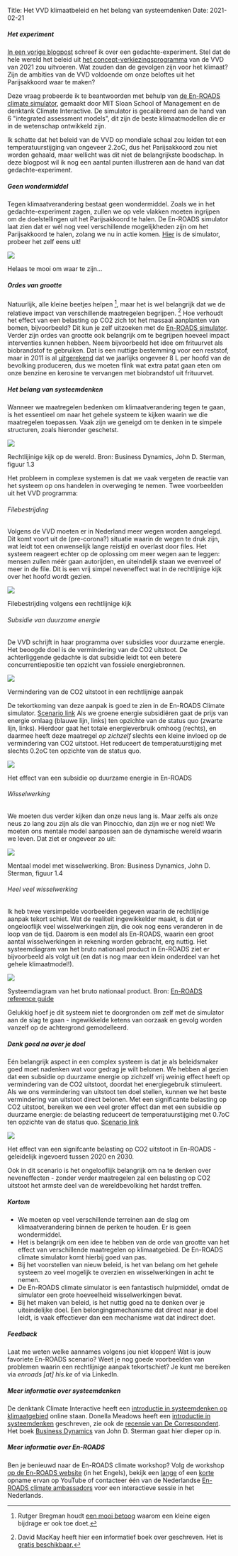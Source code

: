 Title: Het VVD klimaatbeleid en het belang van systeemdenken
Date: 2021-02-21

##### Het experiment

[In een vorige blogpost]({filename}/articles/halen-we-het-parijsakkoord-met-het-vvd-programma.md) schreef ik over een gedachte-experiment. Stel dat de hele wereld het beleid uit [het concept-verkiezingsprogramma](https://www.vvd.nl/content/uploads/2020/11/Verkiezingsprogramma-concept-VVD-2021-2025.pdf) van de VVD van 2021 zou uitvoeren. Wat zouden dan de gevolgen zijn voor het klimaat? Zijn de ambities van de VVD voldoende om onze beloftes uit het Parijsakkoord waar te maken?

Deze vraag probeerde ik te beantwoorden met behulp van [de En-ROADS climate simulator](https://en-roads.climateinteractive.org/scenario.html?v=2.7.35), gemaakt door MIT Sloan School of Management en de denktank Climate Interactive. De simulator is gecalibreerd aan de hand van 6 "integrated assessment models", dit zijn de beste klimaatmodellen die er in de wetenschap ontwikkeld zijn.

Ik schatte dat het beleid van de VVD op mondiale schaal zou leiden tot een temperatuurstijging van ongeveer 2.2oC, dus het Parijsakkoord zou niet worden gehaald, maar wellicht was dit niet de belangrijkste boodschap. In deze blogpost wil ik nog een aantal punten illustreren aan de hand van dat gedachte-experiment.

##### Geen wondermiddel

Tegen klimaatverandering bestaat geen wondermiddel. Zoals we in het gedachte-experiment zagen, zullen we op vele vlakken moeten ingrijpen om de doelstellingen uit het Parijsakkoord te halen. De En-ROADS simulator laat zien dat er wél nog veel verschillende mogelijkheden zijn om het Parijsakkoord te halen, zolang we nu in actie komen. [Hier](https://en-roads.climateinteractive.org/scenario.html?v=2.7.36) is de simulator, probeer het zelf eens uit!

![]({static}/images/het-vvd-klimaatbeleid-en-het-belang-van-systeemdenken/1.png)

Helaas te mooi om waar te zijn...

##### Ordes van grootte

Natuurlijk, alle kleine beetjes helpen [^1], maar het is wel belangrijk dat we de relatieve impact van verschillende maatregelen begrijpen. [^2] Hoe verhoudt het effect van een belasting op CO2 zich tot het massaal aanplanten van bomen, bijvoorbeeld? Dit kun je zelf uitzoeken met de [En-ROADS simulator](https://en-roads.climateinteractive.org/scenario.html?p39=2&v=2.7.36). Verder zijn ordes van grootte ook belangrijk om te begrijpen hoeveel impact interventies kunnen hebben. Neem bijvoorbeeld het idee om frituurvet als biobrandstof te gebruiken. Dat is een nuttige bestemming voor een reststof, maar in 2011 is al [uitgerekend](https://www.nrc.nl/nieuws/2011/01/29/biodieselproblemen-11992569-a1326913) dat we jaarlijks ongeveer 8 L per hoofd van de bevolking produceren, dus we moeten flink wat extra patat gaan eten om onze benzine en kerosine te vervangen met biobrandstof uit frituurvet.

##### Het belang van systeemdenken

Wanneer we maatregelen bedenken om klimaatverandering tegen te gaan, is het essentieel om naar het gehele systeem te kijken waarin we die maatregelen toepassen. Vaak zijn we geneigd om te denken in te simpele structuren, zoals hieronder geschetst.

![]({static}/images/het-vvd-klimaatbeleid-en-het-belang-van-systeemdenken/2.png)

Rechtlijinige kijk op de wereld. Bron: Business Dynamics, John D. Sterman, figuur 1.3

Het probleem in complexe systemen is dat we vaak vergeten de reactie van het systeem op ons handelen in overweging te nemen. Twee voorbeelden uit het VVD programma:

###### Filebestrijding

Volgens de VVD moeten er in Nederland meer wegen worden aangelegd. Dit komt voort uit de (pre-corona?) situatie waarin de wegen te druk zijn, wat leidt tot een onwenselijk lange reistijd en overlast door files. Het systeem reageert echter op de oplossing om meer wegen aan te leggen: mensen zullen méér gaan autorijden, en uiteindelijk staan we evenveel of meer in de file. Dit is een vrij simpel neveneffect wat in de rechtlijnige kijk over het hoofd wordt gezien.

![]({static}/images/het-vvd-klimaatbeleid-en-het-belang-van-systeemdenken/3.png)

Filebestrijding volgens een rechtlijnige kijk

###### Subsidie van duurzame energie

De VVD schrijft in haar programma over subsidies voor duurzame energie. Het beoogde doel is de vermindering van de CO2 uitstoot. De achterliggende gedachte is dat subsidie leidt tot een betere concurrentiepositie ten opzicht van fossiele energiebronnen.

![]({static}/images/het-vvd-klimaatbeleid-en-het-belang-van-systeemdenken/4.png)

Vermindering van de CO2 uitstoot in een rechtlijnige aanpak

De tekortkoming van deze aanpak is goed te zien in de En-ROADS Climate simulator. [Scenario link](https://en-roads.climateinteractive.org/scenario.html?p16=-0.03&p39=2&g0=29&g1=62&v=2.7.36) Als we groene energie subsidiëren gaat de prijs van energie omlaag (blauwe lijn, links) ten opzichte van de status quo (zwarte lijn, links). Hierdoor gaat het totale energieverbruik omhoog (rechts), en daarmee heeft deze maatregel _op zichzelf_ slechts een kleine invloed op de vermindering van CO2 uitstoot. Het reduceert de temperatuurstijging met slechts 0.2oC ten opzichte van de status quo.

![]({static}/images/het-vvd-klimaatbeleid-en-het-belang-van-systeemdenken/5.png)

Het effect van een subsidie op duurzame energie in En-ROADS

###### Wisselwerking

We moeten dus verder kijken dan onze neus lang is. Maar zelfs als onze neus zo lang zou zijn als die van Pinocchio, dan zijn we er nog niet! We moeten ons mentale model aanpassen aan de dynamische wereld waarin we leven. Dat ziet er ongeveer zo uit:

![]({static}/images/het-vvd-klimaatbeleid-en-het-belang-van-systeemdenken/6.png)

Mentaal model met wisselwerking. Bron: Business Dynamics, John D. Sterman, figuur 1.4

###### Heel veel wisselwerking

Ik heb twee versimpelde voorbeelden gegeven waarin de rechtlijnige aanpak tekort schiet. Wat de realiteit ingewikkelder maakt, is dat er ongelooflijk veel wisselwerkingen zijn, die ook nog eens veranderen in de loop van de tijd. Daarom is een model als En-ROADS, waarin een groot aantal wisselwerkingen in rekening worden gebracht, erg nuttig. Het systeemdiagram van het bruto nationaal product in En-ROADS ziet er bijvoorbeeld als volgt uit (en dat is nog maar een klein onderdeel van het gehele klimaatmodel!).

![]({static}/images/het-vvd-klimaatbeleid-en-het-belang-van-systeemdenken/7.png)

Systeemdiagram van het bruto nationaal product. Bron: [En-ROADS reference guide](https://img.climateinteractive.org/wp-content/uploads/2021/01/En-ROADS_Reference_Guide_012221.pdf)

Gelukkig hoef je dit systeem niet te doorgronden om zelf met de simulator aan de slag te gaan - ingewikkelde ketens van oorzaak en gevolg worden vanzelf op de achtergrond gemodelleerd.

##### Denk goed na over je doel

Eén belangrijk aspect in een complex systeem is dat je als beleidsmaker goed moet nadenken wat voor gedrag je wilt belonen. We hebben al gezien dat een subsidie op duurzame energie op zichzelf vrij weinig effect heeft op vermindering van de CO2 uitstoot, doordat het energiegebruik stimuleert. Als we ons vermindering van uitstoot ten doel stellen, kunnen we het beste vermindering van uitstoot direct belonen. Met een significante belasting op CO2 uitstoot, bereiken we een veel groter effect dan met een subsidie op duurzame energie: de belasting reduceert de temperatuurstijging met 0.7oC ten opzichte van de status quo. [Scenario link](https://en-roads.climateinteractive.org/scenario.html?p39=124&g0=78&g1=29&v=2.7.36)

![]({static}/images/het-vvd-klimaatbeleid-en-het-belang-van-systeemdenken/8.png)

Het effect van een signifcante belasting op CO2 uitstoot in En-ROADS - geleidelijk ingevoerd tussen 2020 en 2030.

Ook in dit scenario is het ongelooflijk belangrijk om na te denken over neveneffecten - zonder verder maatregelen zal een belasting op CO2 uitstoot het armste deel van de wereldbevolking het hardst treffen.

##### Kortom

- We moeten op veel verschillende terreinen aan de slag om klimaatverandering binnen de perken te houden. Er is geen wondermiddel.
- Het is belangrijk om een idee te hebben van de orde van grootte van het effect van verschillende maatregelen op klimaatgebied. De En-ROADS climate simulator komt hierbij goed van pas.
- Bij het voorstellen van nieuw beleid, is het van belang om het gehele systeem zo veel mogelijk te overzien en wisselwerkingen in acht te nemen.
- De En-ROADS climate simulator is een fantastisch hulpmiddel, omdat de simulator een grote hoeveelheid wisselwerkingen bevat.
- Bij het maken van beleid, is het nuttig goed na te denken over je uiteindelijke doel. Een belongingsmechanisme dat direct naar je doel leidt, is vaak effectiever dan een mechanisme wat dat indirect doet.

##### Feedback

Laat me weten welke aannames volgens jou niet kloppen! Wat is jouw favoriete En-ROADS scenario? Weet je nog goede voorbeelden van problemen waarin een rechtlijnige aanpak tekortschiet? Je kunt me bereiken via _enroads \[at\] his.ke_ of via LinkedIn.

##### Meer informatie over systeemdenken

De denktank Climate Interactive heeft een [introductie in systeemdenken op klimaatgebied](https://www.climateinteractive.org/ci-topics/systems-thinking/the-climate-leader/) online staan. Donella Meadows heeft een [introductie in systeemdenken](https://www.goodreads.com/book/show/3828902-thinking-in-systems) geschreven, zie ook de [recensie van De Correspondent](https://decorrespondent.nl/11595/na-dit-boek-denk-je-nooit-meer-dat-er-een-oorzaak-is-met-een-gevolg/1219180334625-b264c87a). Het boek [Business Dynamics](https://www.goodreads.com/book/show/304978.Business_Dynamics) van John D. Sterman gaat hier dieper op in.

##### Meer informatie over En-ROADS

Ben je benieuwd naar de En-ROADS climate workshop? Volg de workshop [op de En-ROADS website](https://www.climateinteractive.org/get-involved/webinars/) (in het Engels), bekijk een [lange](https://www.youtube.com/watch?v=R9W_KEXNzm4&t=0s) of een [korte](https://www.youtube.com/watch?v=u5mrnkOJdso) opname ervan op YouTube of contacteer één van de Nederlandse [En-ROADS climate ambassadors](https://www.climateinteractive.org/tools/en-roads/climate-ambassadors/) voor een interactieve sessie in het Nederlands.

[^1]: Rutger Bregman houdt [een mooi betoog](https://decorrespondent.nl/11718/ja-het-is-allemaal-de-schuld-van-shell-klm-en-het-systeem-maar-zullen-we-het-nu-eens-over-jou-hebben/450498510-0abb8d69) waarom een kleine eigen bijdrage er ook toe doet.

[^2]: David MacKay heeft hier een informatief boek over geschreven. Het is [gratis beschikbaar.](https://www.withouthotair.com/)
